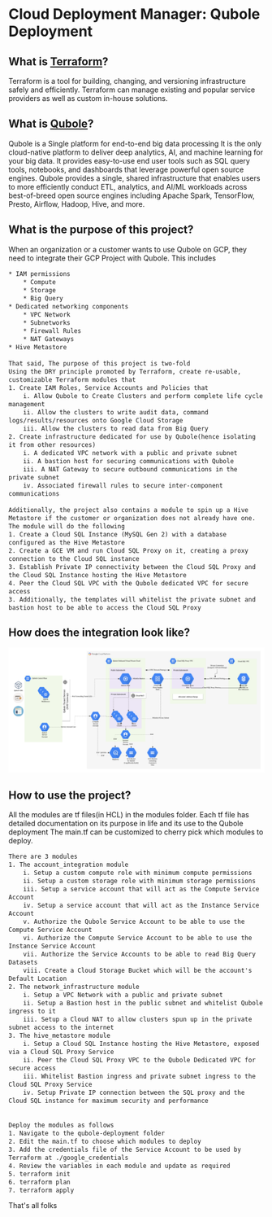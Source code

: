 # Cloud Deployment Manager: Qubole Deployment 

<h2>What is <a href="https://www.terraform.io/">Terraform</a>?</h2>
<p>
    Terraform is a tool for building, changing, and versioning infrastructure safely and efficiently. 
    Terraform can manage existing and popular service providers as well as custom in-house solutions.
</p>

<h2>What is <a href="https://www.qubole.com/">Qubole</a>?</h2>
<p>
    Qubole is a Single platform for end-to-end big data processing
    It is the only cloud-native platform to deliver deep analytics, AI, and machine learning for your big data. 
    It provides easy-to-use end user tools such as SQL query tools, notebooks, and dashboards that leverage powerful open source engines. 
    Qubole provides a single, shared infrastructure that enables users to more efficiently conduct ETL, analytics, and AI/ML workloads 
    across best-of-breed open source engines including Apache Spark, TensorFlow, Presto, Airflow, Hadoop, Hive, and more.
</p>

<h2>What is the purpose of this project?</h2>
<p>
    When an organization or a customer wants to use Qubole on GCP, they need to integrate their GCP Project with Qubole. This includes
    
    * IAM permissions
        * Compute
        * Storage
        * Big Query
    * Dedicated networking components
        * VPC Network
        * Subnetworks
        * Firewall Rules
        * NAT Gateways
    * Hive Metastore
    
    That said, The purpose of this project is two-fold
    Using the DRY principle promoted by Terraform, create re-usable, customizable Terraform modules that
    1. Create IAM Roles, Service Accounts and Policies that 
        i. Allow Qubole to Create Clusters and perform complete life cycle management
        ii. Allow the clusters to write audit data, command logs/results/resources onto Google Cloud Storage
        iii. Allow the clusters to read data from Big Query
    2. Create infrastructure dedicated for use by Qubole(hence isolating it from other resources)
        i. A dedicated VPC network with a public and private subnet
        ii. A bastion host for securing communications with Qubole
        iii. A NAT Gateway to secure outbound communications in the private subnet
        iv. Associated firewall rules to secure inter-component communications
        
    Additionally, the project also contains a module to spin up a Hive Metastore if the customer or organization does not already have one.
    The module will do the following
    1. Create a Cloud SQL Instance (MySQL Gen 2) with a database configured as the Hive Metastore
    2. Create a GCE VM and run Cloud SQL Proxy on it, creating a proxy connection to the Cloud SQL instance
    3. Establish Private IP connectivity between the Cloud SQL Proxy and the Cloud SQL Instance hosting the Hive Metastore
    4. Peer the Cloud SQL VPC with the Qubole dedicated VPC for secure access
    3. Additionally, the templates will whitelist the private subnet and bastion host to be able to access the Cloud SQL Proxy
</p>       

<h2>How does the integration look like?</h2>
<p>
    <img src="./readme_files/qubole_gcp_integration.png" title="Qubole GCP Integration Reference Architecture">
</p>

<h2>How to use the project?</h2>
<p>
    All the modules are tf files(in HCL) in the modules folder. Each tf file has detailed documentation on its purpose in life and its use to the Qubole deployment
    The main.tf can be customized to cherry pick which modules to deploy.
</p>

    There are 3 modules
    1. The account_integration module
        i. Setup a custom compute role with minimum compute permissions
        ii. Setup a custom storage role with minimum storage permissions
        iii. Setup a service account that will act as the Compute Service Account
        iv. Setup a service account that will act as the Instance Service Account
        v. Authorize the Qubole Service Account to be able to use the Compute Service Account
        vi. Authorize the Compute Service Account to be able to use the Instance Service Account
        vii. Authorize the Service Accounts to be able to read Big Query Datasets
        viii. Create a Cloud Storage Bucket which will be the account's Default Location
    2. The network_infrastructure module
        i. Setup a VPC Network with a public and private subnet
        ii. Setup a Bastion host in the public subnet and whitelist Qubole ingress to it
        iii. Setup a Cloud NAT to allow clusters spun up in the private subnet access to the internet
    3. The hive_metastore module
        i. Setup a Cloud SQL Instance hosting the Hive Metastore, exposed via a Cloud SQL Proxy Service
        ii. Peer the Cloud SQL Proxy VPC to the Qubole Dedicated VPC for secure access
        iii. Whitelist Bastion ingress and private subnet ingress to the Cloud SQL Proxy Service
        iv. Setup Private IP connection between the SQL proxy and the Cloud SQL instance for maximum security and performance


    Deploy the modules as follows
    1. Navigate to the qubole-deployment folder
    2. Edit the main.tf to choose which modules to deploy
    3. Add the credentials file of the Service Account to be used by Terraform at ./google_credentials
    4. Review the variables in each module and update as required
    5. terraform init
    6. terraform plan
    7. terraform apply


<p>That's all folks</p>